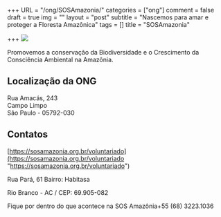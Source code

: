 +++
URL = "/ong/SOSAmazonia/"
categories = ["ong"]
comment = false
draft = true
img = ""
layout = "post"
subtitle = "Nascemos para amar e proteger a Floresta Amazônica"
tags = []
title = "SOSAmazonia"

+++
![](/uploads/sosamazonia.png)

Promovemos a conservação da Biodiversidade e o Crescimento da Consciência Ambiental na Amazônia.

## Localização da ONG

Rua Amacás, 243  
Campo Limpo  
São Paulo - 05792-030

## Contatos

[https://sosamazonia.org.br/voluntariado](https://sosamazonia.org.br/voluntariado "https://sosamazonia.org.br/voluntariado")

Rua Pará, 61 Bairro: Habitasa

Rio Branco - AC / CEP: 69.905-082

Fique por dentro do que acontece na SOS Amazônia+55 (68) 3223.1036